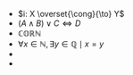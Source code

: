 - $i: X \overset{\cong}{\to} Y$
- $(A \wedge B) \vee C \iff D$
- $\mathbb{C} \mathbb{O} \mathbb{R} \mathbb{N}$
- $\forall x \in \mathbb{N}, \exists y \in \mathbb{Q} \mid x = y$
-
-